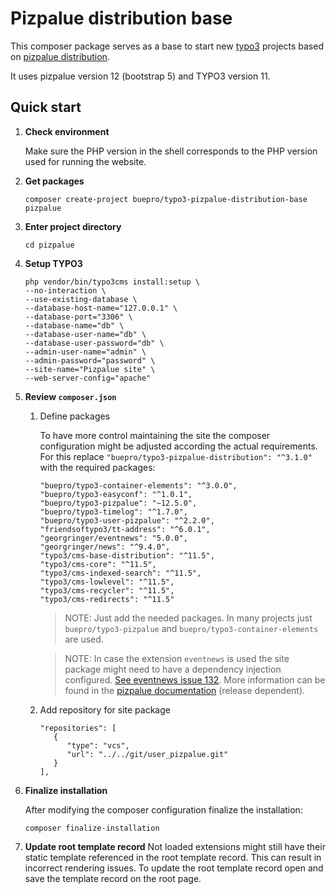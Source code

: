 # Pizpalue distribution base

This composer package serves as a base to start new [typo3](https://typo3.org) projects based on
[pizpalue distribution](https://extensions.typo3.org/extension/pizpalue_distribution/).

It uses pizpalue version 12 (bootstrap 5) and TYPO3 version 11.

## Quick start

1. **Check environment**

   Make sure the PHP version in the shell corresponds to the PHP version used for running
   the website.


3. **Get packages**
   ```
   composer create-project buepro/typo3-pizpalue-distribution-base pizpalue
   ```

4. **Enter project directory**
   ```
   cd pizpalue
   ```

5. **Setup TYPO3**
   ```
   php vendor/bin/typo3cms install:setup \
   --no-interaction \
   --use-existing-database \
   --database-host-name="127.0.0.1" \
   --database-port="3306" \
   --database-name="db" \
   --database-user-name="db" \
   --database-user-password="db" \
   --admin-user-name="admin" \
   --admin-password="password" \
   --site-name="Pizpalue site" \
   --web-server-config="apache"
   ```

6. **Review `composer.json`**

   1. Define packages

      To have more control maintaining the site the composer configuration might be adjusted according the actual
      requirements. For this replace `"buepro/typo3-pizpalue-distribution": "^3.1.0"` with the required packages:
      ```
      "buepro/typo3-container-elements": "^3.0.0",
      "buepro/typo3-easyconf": "^1.0.1",
      "buepro/typo3-pizpalue": "~12.5.0",
      "buepro/typo3-timelog": "^1.7.0",
      "buepro/typo3-user-pizpalue": "^2.2.0",
      "friendsoftypo3/tt-address": "^6.0.1",
      "georgringer/eventnews": "5.0.0",
      "georgringer/news": "^9.4.0",
      "typo3/cms-base-distribution": "^11.5",
      "typo3/cms-core": "^11.5",
      "typo3/cms-indexed-search": "^11.5",
      "typo3/cms-lowlevel": "^11.5",
      "typo3/cms-recycler": "^11.5",
      "typo3/cms-redirects": "^11.5"
      ```
      > NOTE: Just add the needed packages. In many projects just `buepro/typo3-pizpalue` and
      `buepro/typo3-container-elements` are used.

      > NOTE: In case the extension `eventnews` is used the site package might need to have a dependency injection
      > configured. [See eventnews issue 132](https://github.com/georgringer/eventnews/issues/132#issuecomment-1051920269).
      > More information can be found in the
      > [pizpalue documentation](https://docs.typo3.org/p/buepro/typo3-pizpalue/main/en-us/Administration/Extensions/Eventnews.html)
      > (release dependent).

   2. Add repository for site package

      ```
      "repositories": [
         {
            "type": "vcs",
            "url": "../../git/user_pizpalue.git"
         }
      ],
      ```

7. **Finalize installation**

   After modifying the composer configuration finalize the installation:
   ```
   composer finalize-installation
   ```

8. **Update root template record**
   Not loaded extensions might still have their static template referenced in the root template record. This can result
   in incorrect rendering issues. To update the root template record open and save the template record on the root page.
